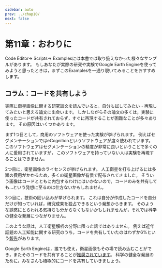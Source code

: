 ```yaml
---
sidebar: auto
prev: ../chap10/
next: false
---
```


# 第11章：おわりに

Code Editor→ Scripts→
Examplesには本書では取り扱えなかった様々なサンプルがあります。
もしあなたが実際の研究や実験でGoogle Earth
Engineを使ってみようと思ったときは，まずこのExamplesを一通り覗いてみることをおすすめします。

## コラム：コードを共有しよう

実際に衛星画像に関する研究論文を読んでいると，自分も試してみたい・再現してみたいと思える論文に出会います。
しかしながらその論文の多くは，実験に使ったコードが共有されておらず，すぐに再現することが困難なことが多々あります。
その原因はいくつかあります。

まず1つ目として，商用のソフトウェアを使った実験が挙げられます。
例えばセグメンテーションではeCognitionというソフトウェアが度々使われています。
このソフトウェアはセグメンテーションの精度が非常に良いということで多くの人に愛用されていますが，
このソフトウェアを持っていない人は実験を再現することはできません。

2つ目に，衛星画像のライセンスが挙げられます。
人工衛星を打ち上げるには多額の費用がかかるため，多くの衛星画像が有償で配布されてきました。
そういう画像はコードとともに内包するわけにはいかないので，コードのみを共有しても…という発想に至るのは仕方ないかもしれません。

3つ目に，技術の囲い込みが挙げられます。
これは自分が作成したコードを自分だけが知っていれば，研究成果を独占できるという発想からきます。
そのような誘惑にとらわれる気持ちも分からなくもないかもしれませんが，それでは科学の健全な発展につながりません。

このような話は，人工衛星解析の分野に限った話ではありません。
例えば近年話題の人工知能に関する研究のうち，コードを共有していたのはわずか6%という[報告](http://www.sciencemag.org/news/2018/02/missing-data-hinder-replication-artificial-intelligence-studieslla)があります。

Google Earth
Engineは，誰でも使え，衛星画像もその場で読み込むことができ，またそのコードを共有することが[推奨されています](https://earthengine.google.com/faq/)。
科学の健全な発展のために，みなさんも積極的にコードを共有していきましょう。



